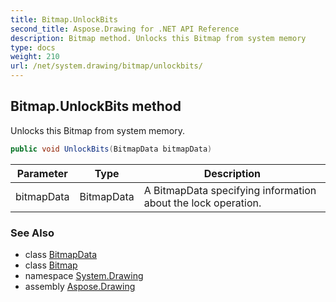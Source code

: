 ```yaml
---
title: Bitmap.UnlockBits
second_title: Aspose.Drawing for .NET API Reference
description: Bitmap method. Unlocks this Bitmap from system memory
type: docs
weight: 210
url: /net/system.drawing/bitmap/unlockbits/
---
```

## Bitmap.UnlockBits method

Unlocks this Bitmap from system memory.

```csharp
public void UnlockBits(BitmapData bitmapData)
```

| Parameter | Type | Description |
| --- | --- | --- |
| bitmapData | BitmapData | A BitmapData specifying information about the lock operation. |

### See Also

* class [BitmapData](../../../system.drawing.imaging/bitmapdata/)
* class [Bitmap](../)
* namespace [System.Drawing](../../bitmap/)
* assembly [Aspose.Drawing](../../../)


